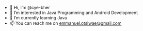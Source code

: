 - 👋 Hi, I’m @cye-bher
- 👀 I’m interested in Java Programming and Android Development
- 🌱 I’m currently learning Java
- 📫 You can reach me on emmanuel.otsiwae@gmail.com

<!---
cye-bher/cye-bher is a ✨ special ✨ repository because its `README.md` (this file) appears on your GitHub profile.
You can click the Preview link to take a look at your changes.
--->
